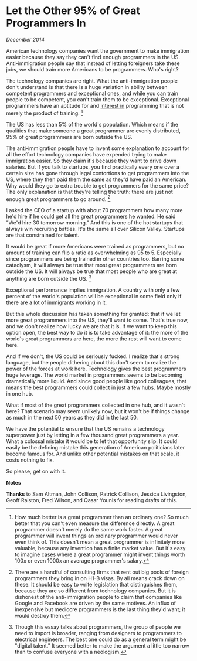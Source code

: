# Let the Other 95% of Great Programmers In

_December 2014_

American technology companies want the government to make immigration
easier because they say they can't find enough programmers in the
US.  Anti-immigration people say that instead of letting foreigners
take these jobs, we should train more Americans to be programmers.
Who's right?

The technology companies are right. What the anti-immigration people
don't understand is that there is a huge variation in ability between
competent programmers and exceptional ones, and while you can train
people to be competent, you can't train them to be exceptional.
Exceptional programmers have an aptitude for and 
[interest in](http://paulgraham.com/genius.html)
programming that is not merely the product of training.
[^1]

The US has less than 5% of the world's population.  Which means if
the qualities that make someone a great programmer are evenly
distributed, 95% of great programmers are born outside the US.

The anti-immigration people have to invent some explanation to
account for all the effort technology companies have expended trying
to make immigration easier.  So they claim it's because they want
to drive down salaries.  But if you talk to startups, you find
practically every one over a certain size has gone through legal
contortions to get programmers into the US, where they then
paid them the same as they'd have paid an American.  Why would they
go to extra trouble to get programmers for the same price?  The
only explanation is that they're telling the truth: there are just
not enough great programmers to go around.
[^2]

I asked the CEO of a startup with about 70 programmers how many
more he'd hire if he could get all the great programmers he wanted.
He said "We'd hire 30 tomorrow morning."  And this is one of the
hot startups that always win recruiting battles. It's the same all
over Silicon Valley.  Startups are that constrained for talent.

It would be great if more Americans were trained as programmers,
but no amount of training can flip a ratio as overwhelming as 95
to 5. Especially since programmers are being trained in other
countries too.  Barring some cataclysm, it will always be true that
most great programmers are born outside the US.  It will always be
true that most people who are great at anything are born outside
the US.
[^3]

Exceptional performance implies immigration.  A country with only
a few percent of the world's population will be exceptional in some
field only if there are a lot of immigrants working in it.

But this whole discussion has taken something for granted: that if
we let more great programmers into the US, they'll want to come.
That's true now, and we don't realize how lucky we are that it is.
If we want to keep this option open, the best way to do it is to
take advantage of it: the more of the world's great programmers are
here, the more the rest will want to come here.

And if we don't, the US could be seriously fucked. I realize that's
strong language, but the people dithering about this don't seem to
realize the power of the forces at work here.  Technology gives the
best programmers huge leverage.  The world market in programmers
seems to be becoming dramatically more liquid.  And since good
people like good colleagues, that means the best programmers could
collect in just a few hubs.  Maybe mostly in one hub.

What if most of the great programmers collected in one hub, and it
wasn't here?  That scenario may seem unlikely now, but it won't be
if things change as much in the next 50 years as they did in the
last 50.

We have the potential to ensure that the US remains a technology
superpower just by letting in a few thousand great programmers a
year.  What a colossal mistake it would be to let that opportunity
slip.  It could easily be the defining mistake this generation of
American politicians later become famous for.  And unlike other
potential mistakes on that scale, it costs nothing to fix.

So please, get on with it.

**Notes**

[^1]: How much better is a great programmer than an ordinary one?
So much better that you can't even measure the difference directly.
A great programmer doesn't merely do the same work faster.  A great
programmer will invent things an ordinary programmer would never
even think of.  This doesn't mean a great programmer is infinitely
more valuable, because any invention has a finite market value.
But it's easy to imagine cases where a great programmer might invent
things worth 100x or even 1000x an average programmer's salary.

[^2]: There are a handful of consulting firms that rent out big
pools of foreign programmers they bring in on H1-B visas.  By all
means crack down on these.  It should be easy to write legislation
that distinguishes them, because they are so different from technology
companies.  But it is dishonest of the anti-immigration people to
claim that companies like Google and Facebook are driven by the
same motives.  An influx of inexpensive but mediocre programmers
is the last thing they'd want; it would destroy them.

[^3]: Though this essay talks about programmers, the group of people
we need to import is broader, ranging from designers to programmers
to electrical engineers.  The best one could do as a general term
might be "digital talent." It seemed better to make the argument a
little too narrow than to confuse everyone with a neologism.

**Thanks** to Sam Altman, John Collison, Patrick Collison, Jessica
Livingston, Geoff Ralston, Fred Wilson, and Qasar Younis for reading
drafts of this.